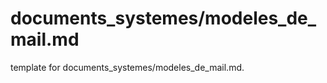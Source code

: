 # documents_systemes/modeles_de_mail.md 
 
<span class="fixme template"> template for documents_systemes/modeles_de_mail.md.</span>
